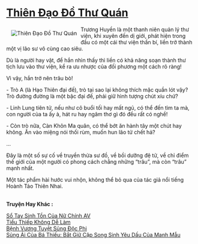 <a href="https://utruyen.com/truyen/thien-dao-do-thu-quan/16819/" title="Thiên Đạo Đồ Thư Quán"><h1>Thiên Đạo Đồ Thư Quán</h1></a><div style="display:table"><img align="right" style="float: left; padding: 10px;" src="https://utruyen.com/images/story/200x260/thien-dao-do-thu-quan.jpg" alt="Thiên Đạo Đồ Thư Quán">Trương Huyền là một thanh niên quản lý thư viện, khi xuyên đến dị giới, phát hiện trong đầu có một cái thư viện thần bí, liền trở thành một vị lão sư vô cùng cao siêu.<p></p>Dù là người hay vật, để hắn nhìn thấy thì liền có khả năng soạn thành thư tịch lưu vào thư viện, kể ra ưu nhược của đối phương một cách rõ ràng!<p></p>Vì vậy, hắn trở nên trâu bò!<p></p>- Trò A (là Hạo Thiên đại đế), trò tại sao lại không thích mặc quần lót vậy? Trò đường đường là một bậc đại đế, phải giữ hình tượng chút xíu chứ? <p></p>- Linh Lung tiên tử, nếu như cô buổi tối hay mất ngủ, có thể đến tìm ta mà, con người của ta ấy à, hát ru hay ngâm thơ gì đó đều rất có nghề! <p></p>- Còn trò nữa, Càn Khôn Ma quân, có thể bớt ăn hành tây một chút hay không. Ăn vào miệng nói thối rùm, muốn hun lão tử chết hả? <p></p>…<p></p>Đây là một số sự cố về truyền thừa sư đồ, về bồi dưỡng đệ tử, về chỉ điểm thế giới của một người có phong cách chẳng những “trâu”, mà còn “trâu” mạnh nhất. <p></p>Một tác phẩm hài hước vui nhộn, không thể bỏ qua của tác giả nổi tiếng Hoành Tảo Thiên Nhai.</div><p><br><b>Truyện Hay Khác :</b></p><a href="https://utruyen.com/truyen/so-tay-sinh-ton-cua-nu-chinh-av/18380/" alt="Sổ Tay Sinh Tồn Của Nữ Chính AV">Sổ Tay Sinh Tồn Của Nữ Chính AV</a><br/><a href="https://github.com/quanluxury/ngontinhhot/tree/master/truyenhay/17272/" alt="Tiểu Thiếp Không Dễ Làm">Tiểu Thiếp Không Dễ Làm</a><br/><a href="https://github.com/quanluxury/ngontinhhot/tree/master/truyenhay/17384/" alt="Bệnh Vương Tuyệt Sủng Độc Phi">Bệnh Vương Tuyệt Sủng Độc Phi</a><br/><a href="https://github.com/quanluxury/ngontinhhot/tree/master/truyenhay/19136/" alt="Sủng Ái Của Bá Thiếu: Bắt Giữ Cặp Song Sinh Yêu Dấu Của Manh Mẫu">Sủng Ái Của Bá Thiếu: Bắt Giữ Cặp Song Sinh Yêu Dấu Của Manh Mẫu</a><br/>
